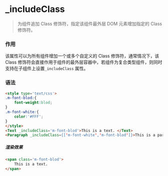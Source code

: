 # _includeClass
> 为组件追加 Class 修饰符，指定该组件最外层 DOM 元素增加指定的 Class 修饰符。

### 作用
该属性可以为所有组件增加一个或多个自定义的 Class 修饰符，通常情况下，该 Class 修饰符会直接作用于组件的最外层容器中，若组件为复合类型组件，则同时支持在子组件上设置`_includeClass` 属性。
 
### 语法
``` html
<style type='text/css'>
.m-font-blod:{
    font-weight:blod;
}
.m-font-white:{
    color:'#FFF';
}
</style>
<Text _includeClass='m-font-blod'>This is a text. </Text>
<Paragraph _includeClass={['m-font-white','m-font-blod']}>This is a paragraph.</Paragraph>
```

##### 渲染效果
``` html
<span class='m-font-blod'>
    This is a text.
</span>
```
